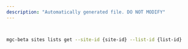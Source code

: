 ```yaml
---
description: "Automatically generated file. DO NOT MODIFY"
---
```


```bash


mgc-beta sites lists get --site-id {site-id} --list-id {list-id}

```